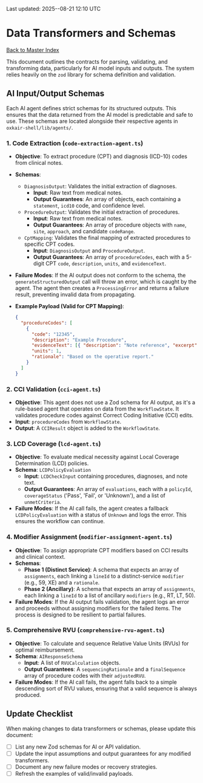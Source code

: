 
Last updated: 2025--08-21 12:10 UTC

# Data Transformers and Schemas

[Back to Master Index](./README.md)

This document outlines the contracts for parsing, validating, and transforming data, particularly for AI model inputs and outputs. The system relies heavily on the `zod` library for schema definition and validation.

## AI Input/Output Schemas

Each AI agent defines strict schemas for its structured outputs. This ensures that the data returned from the AI model is predictable and safe to use. These schemas are located alongside their respective agents in `oxkair-shell/lib/agents/`.

### 1. Code Extraction (`code-extraction-agent.ts`)

-   **Objective**: To extract procedure (CPT) and diagnosis (ICD-10) codes from clinical notes.
-   **Schemas**:
    -   `DiagnosisOutput`: Validates the initial extraction of diagnoses.
        -   **Input**: Raw text from medical notes.
        -   **Output Guarantees**: An array of objects, each containing a `statement`, `icd10` code, and confidence level.
    -   `ProcedureOutput`: Validates the initial extraction of procedures.
        -   **Input**: Raw text from medical notes.
        -   **Output Guarantees**: An array of procedure objects with `name`, `site`, `approach`, and candidate `codeRange`.
    -   `CptMapping`: Validates the final mapping of extracted procedures to specific CPT codes.
        -   **Input**: `DiagnosisOutput` and `ProcedureOutput`.
        -   **Output Guarantees**: An array of `procedureCodes`, each with a 5-digit CPT `code`, `description`, `units`, and `evidenceText`.

-   **Failure Modes**: If the AI output does not conform to the schema, the `generateStructuredOutput` call will throw an error, which is caught by the agent. The agent then creates a `ProcessingError` and returns a failure result, preventing invalid data from propagating.

-   **Example Payload (Valid for CPT Mapping)**:
    ```json
    {
      "procedureCodes": [
        {
          "code": "12345",
          "description": "Example Procedure",
          "evidenceText": [{ "description": "Note reference", "excerpt": "Doctor performed..." }],
          "units": 1,
          "rationale": "Based on the operative report."
        }
      ]
    }
    ```

### 2. CCI Validation (`cci-agent.ts`)

-   **Objective**: This agent does not use a Zod schema for AI output, as it's a rule-based agent that operates on data from the `WorkflowState`. It validates procedure codes against Correct Coding Initiative (CCI) edits.
-   **Input**: `procedureCodes` from `WorkflowState`.
-   **Output**: A `CCIResult` object is added to the `WorkflowState`.

### 3. LCD Coverage (`lcd-agent.ts`)

-   **Objective**: To evaluate medical necessity against Local Coverage Determination (LCD) policies.
-   **Schema**: `LCDPolicyEvaluation`
    -   **Input**: `LCDCheckInput` containing procedures, diagnoses, and note text.
    -   **Output Guarantees**: An array of `evaluations`, each with a `policyId`, `coverageStatus` ('Pass', 'Fail', or 'Unknown'), and a list of `unmetCriteria`.
-   **Failure Modes**: If the AI call fails, the agent creates a fallback `LCDPolicyEvaluation` with a status of `Unknown` and logs the error. This ensures the workflow can continue.

### 4. Modifier Assignment (`modifier-assignment-agent.ts`)

-   **Objective**: To assign appropriate CPT modifiers based on CCI results and clinical context.
-   **Schemas**:
    -   **Phase 1 (Distinct Service)**: A schema that expects an array of `assignments`, each linking a `lineId` to a distinct-service `modifier` (e.g., 59, XE) and a `rationale`.
    -   **Phase 2 (Ancillary)**: A schema that expects an array of `assignments`, each linking a `lineId` to a list of ancillary `modifiers` (e.g., RT, LT, 50).
-   **Failure Modes**: If the AI output fails validation, the agent logs an error and proceeds without assigning modifiers for the failed items. The process is designed to be resilient to partial failures.

### 5. Comprehensive RVU (`comprehensive-rvu-agent.ts`)

-   **Objective**: To calculate and sequence Relative Value Units (RVUs) for optimal reimbursement.
-   **Schema**: `AIResponseSchema`
    -   **Input**: A list of `RVUCalculation` objects.
    -   **Output Guarantees**: A `sequencingRationale` and a `finalSequence` array of procedure codes with their `adjustedRVU`.
-   **Failure Modes**: If the AI call fails, the agent falls back to a simple descending sort of RVU values, ensuring that a valid sequence is always produced.

## Update Checklist

When making changes to data transformers or schemas, please update this document:

-   [ ] List any new Zod schemas for AI or API validation.
-   [ ] Update the input assumptions and output guarantees for any modified transformers.
-   [ ] Document any new failure modes or recovery strategies.
-   [ ] Refresh the examples of valid/invalid payloads.
